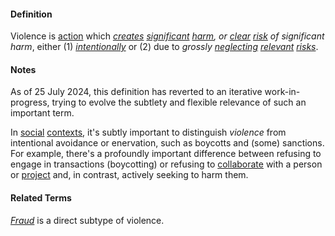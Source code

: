 #### Definition

Violence is [action](https://github.com/gcassel/Modular-Organization-Terminology/blob/master/terms/act.md) which *[creates](https://github.com/gcassel/Modular-Organizing-Terminology/blob/master/terms/create.md) [significant](https://github.com/gcassel/Modular-Organizing-Terminology/blob/master/terms/significance.md) [harm](https://github.com/gcassel/Modular-Organizing-Terminology/blob/master/terms/harm.md), or [clear](https://github.com/gcassel/Modular-Organizing-Terminology/blob/master/terms/clear.md) [risk](https://github.com/gcassel/Modular-Organizing-Terminology/blob/master/terms/risk.md) of significant harm*, either (1) *[intentionally](https://github.com/gcassel/Modular-Organization-Terminology/blob/master/terms/intend.md)* or (2) due to *grossly [neglecting](https://github.com/gcassel/Modular-Organizing-Terminology/blob/master/terms/neglect.md) [relevant](https://github.com/gcassel/Modular-Organization-Terminology/blob/master/terms/relevance.md) [risks](https://github.com/gcassel/Modular-Organization-Terminology/blob/master/terms/risk.md)*.

#### Notes

As of 25 July 2024, this definition has reverted to an iterative work-in-progress, trying to evolve the subtlety and flexible relevance of such an important term.

In [social](https://github.com/gcassel/Modular-Organization-Terminology/blob/master/terms/social.md) [contexts](https://github.com/gcassel/Modular-Organization-Terminology/blob/master/terms/context.md), it's subtly important to distinguish *violence* from intentional avoidance or enervation, such as boycotts and (some) sanctions.  For example, there's a profoundly important difference between refusing to engage in transactions (boycotting) or refusing to [collaborate](https://github.com/gcassel/Modular-Organization-Terminology/blob/master/terms/collaborate.md) with a person or [project](https://github.com/gcassel/Modular-Organization-Terminology/blob/master/terms/project.md) and, in contrast, actively seeking to harm them.

#### Related Terms
*[Fraud](https://github.com/gcassel/Modular-Organizing-Terminology/blob/master/terms/fraud.md)* is a direct subtype of violence.
